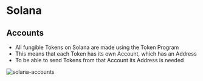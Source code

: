 # Solana

## Accounts

* All fungible Tokens on Solana are made using the Token Program
* This means that each Token has its own Account, which has an Address
* To be able to send Tokens from that Account its Address is needed

![solana-accounts](https://user-images.githubusercontent.com/29623199/170534020-08a3802f-75fc-4f62-9882-38f11a5f2e4d.png)
